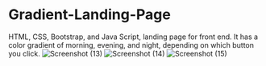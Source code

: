 # Gradient-Landing-Page
HTML, CSS, Bootstrap, and Java Script, landing page for front end. It has a color gradient of morning, evening, and night, depending on which button you click.
![Screenshot (13)](https://user-images.githubusercontent.com/101233555/158040593-2dca3059-d2df-4097-8609-b43079187766.png)
![Screenshot (14)](https://user-images.githubusercontent.com/101233555/158040648-6480d308-6f88-4798-b3a3-1a582de8f833.png)
![Screenshot (15)](https://user-images.githubusercontent.com/101233555/158040665-6ead840c-5555-4de5-8805-35f564a631f4.png)
